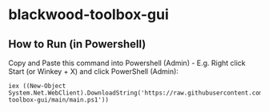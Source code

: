 # blackwood-toolbox-gui

## How to Run (in Powershell)
Copy and Paste this command into Powershell (Admin) - E.g. Right click Start (or Winkey + X) and click PowerShell (Admin):
```
iex ((New-Object System.Net.WebClient).DownloadString('https://raw.githubusercontent.com/blackwoodit/blackwood-toolbox-gui/main/main.ps1'))
```